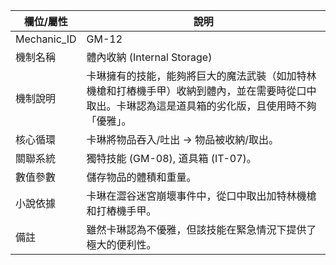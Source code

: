 | 欄位/屬性 | 說明 |
|---|---|
| Mechanic_ID | GM-12 |
| 機制名稱 | 體內收納 (Internal Storage) |
| 機制說明 | 卡琳擁有的技能，能夠將巨大的魔法武裝（如加特林機槍和打樁機手甲）收納到體內，並在需要時從口中取出。卡琳認為這是道具箱的劣化版，且使用時不夠「優雅」。 |
| 核心循環 | 卡琳將物品吞入/吐出 -> 物品被收納/取出。 |
| 關聯系統 | 獨特技能 (GM-08), 道具箱 (IT-07)。 |
| 數值參數 | 儲存物品的體積和重量。 |
| 小說依據 | 卡琳在澀谷迷宮崩壞事件中，從口中取出加特林機槍和打樁機手甲。 |
| 備註 | 雖然卡琳認為不優雅，但該技能在緊急情況下提供了極大的便利性。 |
